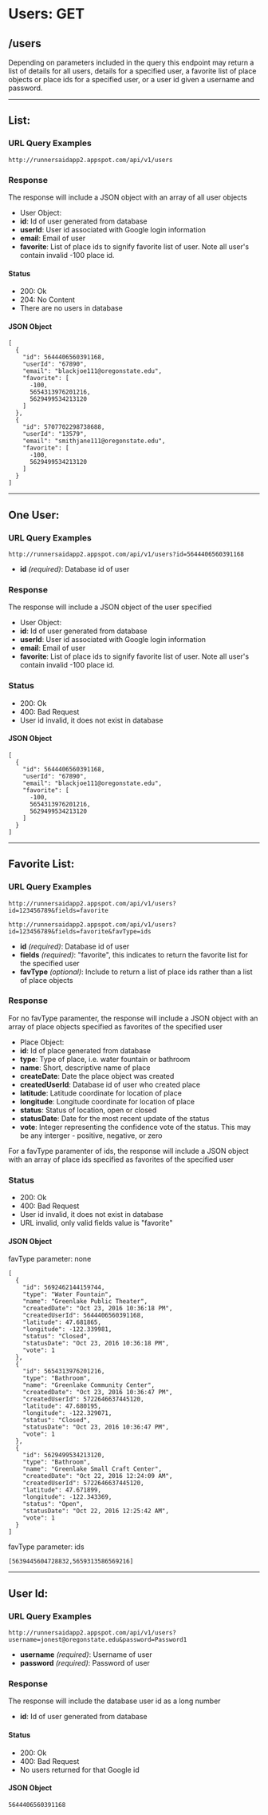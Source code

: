 # Users: GET

## /users

Depending on parameters included in the query this endpoint may return a list of details for all users, details for a specified user, a favorite list of place objects or place ids for a specified user, or a user id given a username and password.

---

## List:


### URL Query Examples
```
http://runnersaidapp2.appspot.com/api/v1/users
```

### Response

The response will include a JSON object with an array of all user objects

- User Object:
 - **id**: Id of user generated from database
 - **userId**: User id associated with Google login information
 - **email**: Email of user
 - **favorite**: List of place ids to signify favorite list of user. Note all user's contain invalid -100 place id.

#### Status
- 200: Ok
- 204: No Content
 - There are no users in database

#### JSON Object

```
[
  {
    "id": 5644406560391168,
    "userId": "67890",
    "email": "blackjoe111@oregonstate.edu",
    "favorite": [
      -100,
      5654313976201216,
      5629499534213120
    ]
  },
  {
    "id": 5707702298738688,
    "userId": "13579",
    "email": "smithjane111@oregonstate.edu",
    "favorite": [
      -100,
      5629499534213120
    ]
  }
]
```

---

## One User:

### URL Query Examples
```
http://runnersaidapp2.appspot.com/api/v1/users?id=5644406560391168
```

- **id** *(required)*: Database id of user

### Response

The response will include a JSON object of the user specified

- User Object:
 - **id**: Id of user generated from database
 - **userId**: User id associated with Google login information
 - **email**: Email of user
 - **favorite**: List of place ids to signify favorite list of user. Note all user's contain invalid -100 place id.

### Status
- 200: Ok
- 400: Bad Request
 - User id invalid, it does not exist in database

#### JSON Object

```
[
  {
    "id": 5644406560391168,
    "userId": "67890",
    "email": "blackjoe111@oregonstate.edu",
    "favorite": [
      -100,
      5654313976201216,
      5629499534213120
    ]
  }
]
```

---

## Favorite List: 

### URL Query Examples
```
http://runnersaidapp2.appspot.com/api/v1/users?id=123456789&fields=favorite

http://runnersaidapp2.appspot.com/api/v1/users?id=123456789&fields=favorite&favType=ids
```

- **id** *(required)*: Database id of user
- **fields** *(required)*: "favorite", this indicates to return the favorite list for the specified user
- **favType** *(optional)*: Include to return a list of place ids rather than a list of place objects

### Response

For no favType paramenter, the response will include a JSON object with an array of place objects specified as favorites of the specified user

- Place Object:
 - **id**: Id of place generated from database
 - **type**: Type of place, i.e. water fountain or bathroom
 - **name**: Short, descriptive name of place
 - **createDate**: Date the place object was created
 - **createdUserId**: Database id of user who created place
 - **latitude**: Latitude coordinate for location of place
 - **longitude**: Longitude coordinate for location of place
 - **status**: Status of location, open or closed
 - **statusDate**: Date for the most recent update of the status
 - **vote**: Integer representing the confidence vote of the status. This may be any interger - positive, negative, or zero
 
For a favType paramenter of ids, the response will include a JSON object with an array of place ids specified as favorites of the specified user

### Status
- 200: Ok
- 400: Bad Request
 - User id invalid, it does not exist in database
 - URL invalid, only valid fields value is "favorite"

#### JSON Object

favType parameter: none
```
[
  {
    "id": 5692462144159744,
    "type": "Water Fountain",
    "name": "Greenlake Public Theater",
    "createdDate": "Oct 23, 2016 10:36:18 PM",
    "createdUserId": 5644406560391168,
    "latitude": 47.681865,
    "longitude": -122.339981,
    "status": "Closed",
    "statusDate": "Oct 23, 2016 10:36:18 PM",
    "vote": 1
  },
  {
    "id": 5654313976201216,
    "type": "Bathroom",
    "name": "Greenlake Community Center",
    "createdDate": "Oct 23, 2016 10:36:47 PM",
    "createdUserId": 5722646637445120,
    "latitude": 47.680195,
    "longitude": -122.329071,
    "status": "Closed",
    "statusDate": "Oct 23, 2016 10:36:47 PM",
    "vote": 1
  },
  {
    "id": 5629499534213120,
    "type": "Bathroom",
    "name": "Greenlake Small Craft Center",
    "createdDate": "Oct 22, 2016 12:24:09 AM",
    "createdUserId": 5722646637445120,
    "latitude": 47.671899,
    "longitude": -122.343369,
    "status": "Open",
    "statusDate": "Oct 22, 2016 12:25:42 AM",
    "vote": 1
  }
]
```

favType parameter: ids
```
[5639445604728832,5659313586569216]
```

---

## User Id:

### URL Query Examples
```
http://runnersaidapp2.appspot.com/api/v1/users?username=jonest@oregonstate.edu&password=Password1
```

- **username** *(required)*: Username of user
- **password** *(required)*: Password of user

### Response

The response will include the database user id as a long number

 - **id**: Id of user generated from database

#### Status
- 200: Ok
- 400: Bad Request
 - No users returned for that Google id

#### JSON Object

```
5644406560391168
```